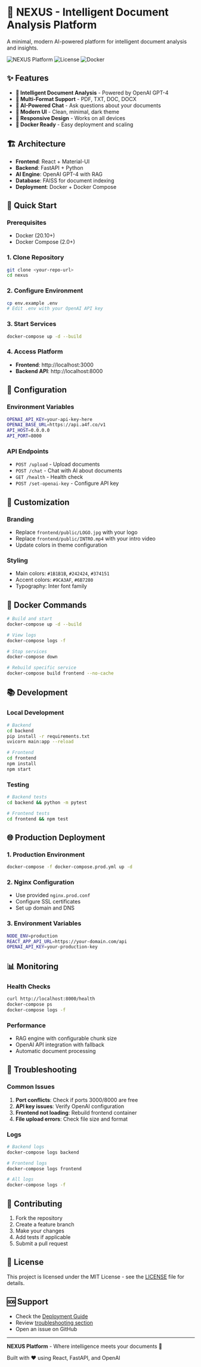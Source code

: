 # 🚀 NEXUS - Intelligent Document Analysis Platform

A minimal, modern AI-powered platform for intelligent document analysis and insights.

![NEXUS Platform](https://img.shields.io/badge/NEXUS-Platform-blue?style=for-the-badge&logo=github)
![License](https://img.shields.io/badge/License-MIT-green.svg?style=for-the-badge)
![Docker](https://img.shields.io/badge/Docker-Ready-blue?style=for-the-badge&logo=docker)

## ✨ Features

- **🎯 Intelligent Document Analysis** - Powered by OpenAI GPT-4
- **📁 Multi-Format Support** - PDF, TXT, DOC, DOCX
- **🤖 AI-Powered Chat** - Ask questions about your documents
- **🎨 Modern UI** - Clean, minimal, dark theme
- **📱 Responsive Design** - Works on all devices
- **🚀 Docker Ready** - Easy deployment and scaling

## 🏗️ Architecture

- **Frontend**: React + Material-UI
- **Backend**: FastAPI + Python
- **AI Engine**: OpenAI GPT-4 with RAG
- **Database**: FAISS for document indexing
- **Deployment**: Docker + Docker Compose

## 🚀 Quick Start

### Prerequisites
- Docker (20.10+)
- Docker Compose (2.0+)

### 1. Clone Repository
```bash
git clone <your-repo-url>
cd nexus
```

### 2. Configure Environment
```bash
cp env.example .env
# Edit .env with your OpenAI API key
```

### 3. Start Services
```bash
docker-compose up -d --build
```

### 4. Access Platform
- **Frontend**: http://localhost:3000
- **Backend API**: http://localhost:8000

## 🔧 Configuration

### Environment Variables
```bash
OPENAI_API_KEY=your-api-key-here
OPENAI_BASE_URL=https://api.a4f.co/v1
API_HOST=0.0.0.0
API_PORT=8000
```

### API Endpoints
- `POST /upload` - Upload documents
- `POST /chat` - Chat with AI about documents
- `GET /health` - Health check
- `POST /set-openai-key` - Configure API key

## 🎨 Customization

### Branding
- Replace `frontend/public/LOGO.jpg` with your logo
- Replace `frontend/public/INTRO.mp4` with your intro video
- Update colors in theme configuration

### Styling
- Main colors: `#1B1B1B`, `#242424`, `#374151`
- Accent colors: `#9CA3AF`, `#6B7280`
- Typography: Inter font family

## 🐳 Docker Commands

```bash
# Build and start
docker-compose up -d --build

# View logs
docker-compose logs -f

# Stop services
docker-compose down

# Rebuild specific service
docker-compose build frontend --no-cache
```

## 📚 Development

### Local Development
```bash
# Backend
cd backend
pip install -r requirements.txt
uvicorn main:app --reload

# Frontend
cd frontend
npm install
npm start
```

### Testing
```bash
# Backend tests
cd backend && python -m pytest

# Frontend tests
cd frontend && npm test
```

## 🌐 Production Deployment

### 1. Production Environment
```bash
docker-compose -f docker-compose.prod.yml up -d
```

### 2. Nginx Configuration
- Use provided `nginx.prod.conf`
- Configure SSL certificates
- Set up domain and DNS

### 3. Environment Variables
```bash
NODE_ENV=production
REACT_APP_API_URL=https://your-domain.com/api
OPENAI_API_KEY=your-production-key
```

## 📊 Monitoring

### Health Checks
```bash
curl http://localhost:8000/health
docker-compose ps
docker-compose logs -f
```

### Performance
- RAG engine with configurable chunk size
- OpenAI API integration with fallback
- Automatic document processing

## 🚨 Troubleshooting

### Common Issues
1. **Port conflicts**: Check if ports 3000/8000 are free
2. **API key issues**: Verify OpenAI configuration
3. **Frontend not loading**: Rebuild frontend container
4. **File upload errors**: Check file size and format

### Logs
```bash
# Backend logs
docker-compose logs backend

# Frontend logs
docker-compose logs frontend

# All logs
docker-compose logs -f
```

## 🤝 Contributing

1. Fork the repository
2. Create a feature branch
3. Make your changes
4. Add tests if applicable
5. Submit a pull request

## 📄 License

This project is licensed under the MIT License - see the [LICENSE](LICENSE) file for details.

## 🆘 Support

- Check the [Deployment Guide](DEPLOYMENT.md)
- Review [troubleshooting section](#-troubleshooting)
- Open an issue on GitHub

---

**NEXUS Platform** - Where intelligence meets your documents 🚀

Built with ❤️ using React, FastAPI, and OpenAI


